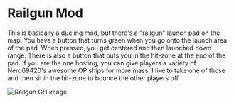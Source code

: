 # Railgun Mod
This is basically a dueling mod, but there's a "railgun" launch pad on the map. You have a button that turns green when you go onto the launch area of the pad. When pressed, you get centered and then launched down range.
There is also a button that puts you in the hit-zone at the end of the pad. If you are the one hosting, you can give players a variety of Nerd69420's awesome OP ships for more mass.
I like to take one of those and then sit in the hit-zone to bounce the other players off.

![Railgun GH image](https://github.com/seaweed32/Starblast-Mods/assets/132213277/429e87fb-9c56-411e-b644-cbf88f30f64f)
